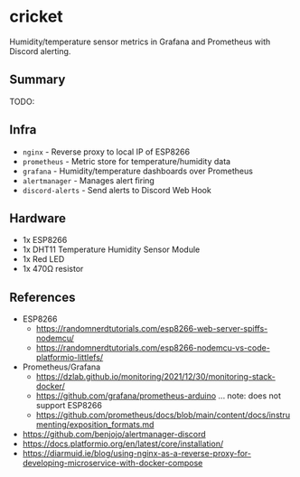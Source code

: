 # cricket

Humidity/temperature sensor metrics in Grafana and Prometheus with Discord alerting.

## Summary

TODO:

## Infra

- `nginx` - Reverse proxy to local IP of ESP8266
- `prometheus` - Metric store for temperature/humidity data 
- `grafana` - Humidity/temperature dashboards over Prometheus
- `alertmanager` - Manages alert firing
- `discord-alerts` - Send alerts to Discord Web Hook

## Hardware

- 1x ESP8266
- 1x DHT11 Temperature Humidity Sensor Module
- 1x Red LED
- 1x 470Ω resistor

## References

- ESP8266
  - https://randomnerdtutorials.com/esp8266-web-server-spiffs-nodemcu/
  - https://randomnerdtutorials.com/esp8266-nodemcu-vs-code-platformio-littlefs/
- Prometheus/Grafana
  - https://dzlab.github.io/monitoring/2021/12/30/monitoring-stack-docker/
  - https://github.com/grafana/prometheus-arduino ... note: does not support ESP8266
  - https://github.com/prometheus/docs/blob/main/content/docs/instrumenting/exposition_formats.md
- https://github.com/benjojo/alertmanager-discord
- https://docs.platformio.org/en/latest/core/installation/
- https://diarmuid.ie/blog/using-nginx-as-a-reverse-proxy-for-developing-microservice-with-docker-compose
